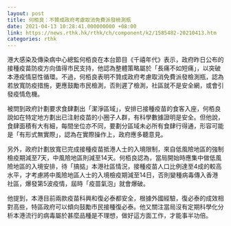 ```yaml
---
layout: post
title: 何栢良：不贊成政府考慮取消免費派發檢測瓶
date: 2021-04-13 10:28:41.000000000 +08:00
link: https://news.rthk.hk/rthk/ch/component/k2/1585482-20210413.htm
categories: rthk
---
```


港大感染及傳染病中心總監何栢良在本台節目《千禧年代》表示，政府昨日公布的接種疫苗防疫方向值得市民支持，他認為整體策略屬於「長痛不如短痛」，以突破本港疫情惡性循環。不過，何栢良表明不贊成政府考慮取消免費派發檢測瓶，認為若放寬防疫措施，更應鼓勵市民檢測，否則遲了檢測，社區就不是安全網，或會引發疫情危機。

被問到政府計劃要求食肆劃出「潔淨區域」，安排已接種疫苗的食客入座，何栢良說如在特定地方劃出已注射疫苗的小圈子人群，有科學數據證明是安全。但他說，食肆面積有大有細，每間坐位亦不同，要劃分區域未必所有食肆行得通，形容可能是「有形式無實際」，認為在實際操作上，政府應多聽意見。

另外，政府計劃放寬已完成接種疫苗抵港人士的入境限制，來自低風險地區的強制檢疫期減至7天，中風險地區則減至14天。何栢良認為，當局開始時應集中做低風險地區的入境安排，待「搞掂」本港社區情況，接種疫苗人口比例達至4成的較高水平，才考慮將中風險地區人士的入境檢疫期減至14日，否則變種病毒傳入香港社區，爆發第5波疫情，屆時「疫苗氣泡」就會爆破。

他提到，本港目前兩款疫苗科興和復必泰都安全，根據外國經驗，復必泰的成效相對高些，特區政府可以傾向鼓勵市民接種復必泰。他又關注當局沒有定期科學化分析本港流行的病毒屬於甚麼品種是不理想，做好這方面工作，才能事半功倍。
